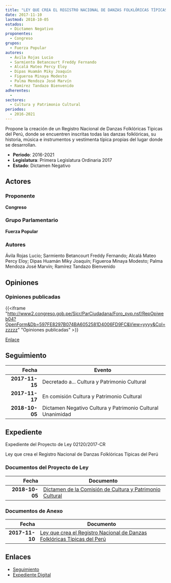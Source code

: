 ```yaml
---
title: "LEY QUE CREA EL REGISTRO NACIONAL DE DANZAS FOLKLÓRICAS TÍPICAS DEL PERÚ"
date: 2017-11-10
lastmod: 2018-10-05
estados: 
  - Dictamen Negativo
proponentes: 
  - Congreso
grupos: 
  - Fuerza Popular
autores: 
  - Ávila Rojas Lucio
  - Sarmiento Betancourt Freddy Fernando
  - Alcalá Mateo Percy Eloy
  - Dipas Huamán Miky Joaquín
  - Figueroa Minaya Modesto
  - Palma Mendoza José Marvín
  - Ramírez Tandazo Bienvenido
adherentes: 
  - 
sectores: 
  - Cultura y Patrimonio Cultural
periodos: 
  - 2016-2021
---
```


Propone la creación de un Registro Nacional de Danzas Folklóricas Típicas del Perú, donde se encuentren inscritas todas las danzas folklóricas, su historia, música e instrumentos y vestimenta típica propias del lugar donde se desarrollan.

- **Periodo**: 2016-2021
- **Legislatura**: Primera Legislatura Ordinaria 2017
- **Estado**: Dictamen Negativo

## Actores

### Proponente

**Congreso**

### Grupo Parlamentario

**Fuerza Popular**

### Autores

Ávila Rojas Lucio; Sarmiento Betancourt Freddy Fernando; Alcalá Mateo Percy Eloy; Dipas Huamán Miky Joaquín; Figueroa Minaya Modesto; Palma Mendoza José Marvín; Ramírez Tandazo Bienvenido


## Opiniones

### Opiniones publicadas

{{<iframe "http://www2.congreso.gob.pe/Sicr/ParCiudadana/Foro_pvp.nsf/RepOpiweb04?OpenForm&Db=597FE8297B074BA6052581D4006FD9FC&View=yyyy&Col=zzzzz" "Opiniones publicadas" >}}

[Enlace](http://www2.congreso.gob.pe/Sicr/ParCiudadana/Foro_pvp.nsf/RepOpiweb04?OpenForm&Db=597FE8297B074BA6052581D4006FD9FC&View=yyyy&Col=zzzzz)

## Seguimiento

| Fecha | Evento |
|------:|--------|
| **2017-11-15** | Decretado a... Cultura y Patrimonio Cultural|
| **2017-11-17** | En comisión Cultura y Patrimonio Cultural|
| **2018-10-05** | Dictamen Negativo Cultura y Patrimonio Cultural Unanimidad|


## Expediente

Expediente del Proyecto de Ley 02120/2017-CR

Ley que crea el Registro Nacional de Danzas Folklóricas Típicas del Perú


### Documentos del Proyecto de Ley

| Fecha | Documento |
|------:|--------|
| **2018-10-05** | [Dictamen de la Comisión de Cultura y Patrimonio Cultural](http://www.leyes.congreso.gob.pe/Documentos/2016_2021/Dictamenes/Proyectos_de_Ley/02120DC05MAY20181005.PDF) |

### Documentos de Anexo

| Fecha | Documento |
|------:|--------|
| **2017-11-10** | [Ley que crea el Registro Nacional de Danzas Folklóricas Típicas del Perú](http://www.leyes.congreso.gob.pe/Documentos/2016_2021/Proyectos_de_Ley_y_de_Resoluciones_Legislativas/PL0210920171109.PDF) |

## Enlaces 

- [Seguimiento](http://www2.congreso.gob.pehttp://www2.congreso.gob.pe/Sicr/TraDocEstProc/CLProLey2016.nsf/f7fff46988ca05b1052578e100829cc7/953f8efd4860eee0052581d4007d69ff?OpenDocument)
- [Expediente Digital](http://www2.congreso.gob.pehttp://www2.congreso.gob.pe/Sicr/TraDocEstProc/CLProLey2016.nsf/f7fff46988ca05b1052578e100829cc7/953f8efd4860eee0052581d4007d69ff?OpenDocument&Click=05257FB7005EB655.eb71d0cf91d8294e05256cdf006b5706/$Body/0.1C6C)
